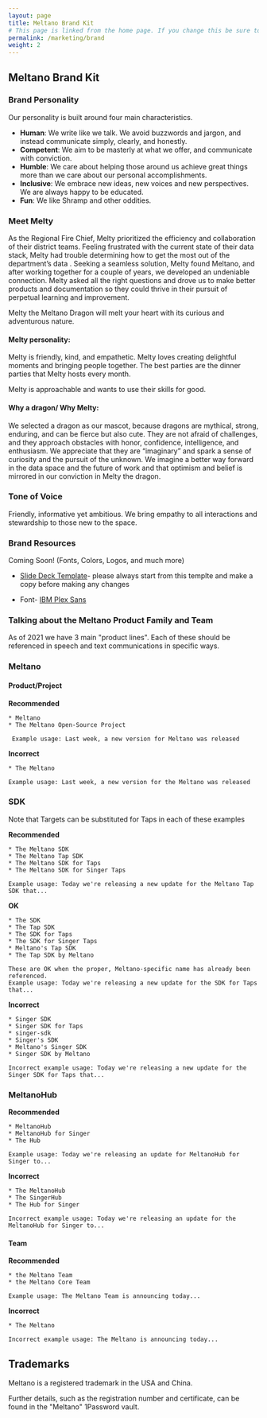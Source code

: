 ```yaml
---
layout: page
title: Meltano Brand Kit
# This page is linked from the home page. If you change this be sure to change both links!
permalink: /marketing/brand
weight: 2
---
```


## Meltano Brand Kit

### Brand Personality
Our personality is built around four main characteristics.

* **Human**: We write like we talk. We avoid buzzwords and jargon, and instead communicate simply, clearly, and honestly.
* **Competent**: We aim to be masterly at what we offer, and communicate with conviction.
* **Humble**: We care about helping those around us achieve great things more than we care about our personal accomplishments.
* **Inclusive**: We embrace new ideas, new voices and new perspectives. We are always happy to be educated.
* **Fun**: We like Shramp and other oddities. 

### Meet Melty
As the Regional Fire Chief, Melty prioritized the efficiency and collaboration of their district teams.  Feeling frustrated with the current state of their data stack, Melty had trouble determining how to get the most out of the department’s data . Seeking a seamless solution, Melty found Meltano, and after working together for a couple of years, we developed an undeniable connection. Melty asked all the right questions and drove us to make better products and documentation so they could thrive in their pursuit of perpetual learning and improvement.

Melty the Meltano Dragon will melt your heart with its curious and adventurous nature. 

#### Melty personality: 
Melty is friendly, kind, and empathetic. Melty loves creating delightful moments and bringing people together. The best parties are the dinner parties that Melty hosts every month.

Melty is approachable and wants to use their skills for good. 


#### Why a dragon/ Why Melty:
We selected a dragon as our mascot, because dragons are mythical, strong, enduring, and can be fierce but also cute. They are not afraid of challenges, and they approach obstacles with honor, confidence, intelligence, and enthusiasm. We appreciate that they are “imaginary” and spark a sense of curiosity and the pursuit of the unknown. We imagine a better way forward in the data space and the future of work and that optimism and belief is mirrored in our conviction in Melty the dragon. 


### Tone of Voice
Friendly, informative yet ambitious. We bring empathy to all interactions and stewardship to those new to the space. 

### Brand Resources
Coming Soon! (Fonts, Colors, Logos, and much more)

* [Slide Deck Template](https://docs.google.com/presentation/u/0/?ftv=1&tgif=d)- please always start from this templte and make a copy before making any changes

* Font- [IBM Plex Sans](https://github.com/IBM/plex/tree/master/IBM-Plex-Sans)

### Talking about the Meltano Product Family and Team

As of 2021 we have 3 main "product lines". Each of these should be referenced in speech and text communications in specific ways.

### Meltano

#### Product/Project
  
**Recommended**

    * Meltano
    * The Meltano Open-Source Project

     Example usage: Last week, a new version for Meltano was released

**Incorrect**

    * The Meltano

    Example usage: Last week, a new version for the Meltano was released

### SDK

Note that Targets can be substituted for Taps in each of these examples

**Recommended**

    * The Meltano SDK
    * The Meltano Tap SDK
    * The Meltano SDK for Taps
    * The Meltano SDK for Singer Taps

    Example usage: Today we're releasing a new update for the Meltano Tap SDK that...

**OK**

    * The SDK
    * The Tap SDK
    * The SDK for Taps
    * The SDK for Singer Taps
    * Meltano's Tap SDK
    * The Tap SDK by Meltano

    These are OK when the proper, Meltano-specific name has already been referenced. 
    Example usage: Today we're releasing a new update for the SDK for Taps that...

**Incorrect**

    * Singer SDK
    * Singer SDK for Taps
    * singer-sdk
    * Singer's SDK
    * Meltano's Singer SDK
    * Singer SDK by Meltano

    Incorrect example usage: Today we're releasing a new update for the Singer SDK for Taps that...

### MeltanoHub

**Recommended**

    * MeltanoHub
    * MeltanoHub for Singer
    * The Hub

    Example usage: Today we're releasing an update for MeltanoHub for Singer to...

**Incorrect**

    * The MeltanoHub
    * The SingerHub
    * The Hub for Singer

    Incorrect example usage: Today we're releasing an update for the MeltanoHub for Singer to...

#### Team

**Recommended**

    * the Meltano Team
    * the Meltano Core Team

    Example usage: The Meltano Team is announcing today...

**Incorrect**

    * The Meltano

    Incorrect example usage: The Meltano is announcing today...

## Trademarks

Meltano is a registered trademark in the USA and China.

Further details, such as the registration number and certificate, can be found in the "Meltano" 1Password vault.
